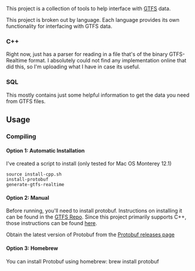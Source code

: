 This project is a collection of tools to help interface with [GTFS](https://gtfs.org/) data.

This project is broken out by language. Each language provides its own functionality for interfacing with GTFS data.

### C++
Right now, just has a parser for reading in a file that's of the binary GTFS-Realtime format.
I absolutely could not find any implementation online that did this, so I'm uploading what I have in case its useful.

### SQL
This mostly contains just some helpful information to get the data you need from GTFS files.

## Usage

### Compiling

#### Option 1: Automatic Installation

I've created a script to install (only tested for Mac OS Monterey 12.1)

```
source install-cpp.sh
install-protobuf
generate-gtfs-realtime
```

#### Option 2: Manual
Before running, you'll need to install protobuf. Instructions on installing it can be found in the [GTFS Repo](https://github.com/protocolbuffers/protobuf). Since this project primarily supports C++, those instructions can be found [here](https://github.com/protocolbuffers/protobuf/blob/main/src/README.md).

Obtain the latest version of Protobuf from the [Protobuf releases page](https://github.com/protocolbuffers/protobuf/releases)

#### Option 3: Homebrew

You can install Protobuf using homebrew: brew install protobuf